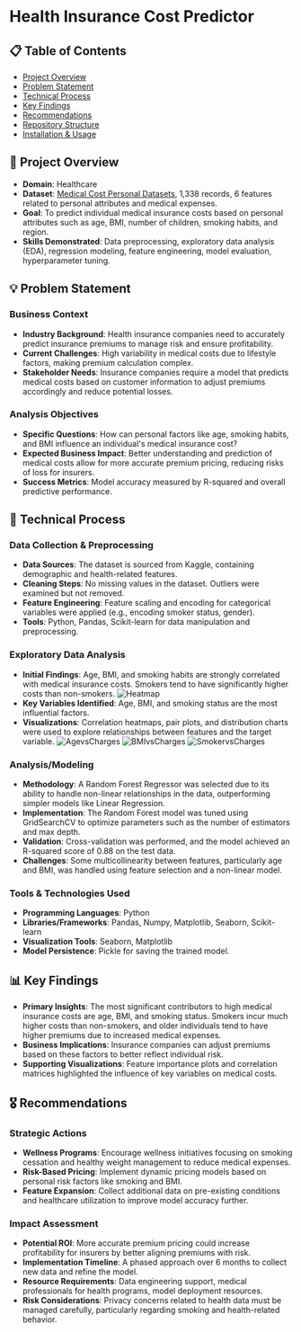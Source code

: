 # Health Insurance Cost Predictor

## 📋 Table of Contents
- [Project Overview](#project-overview)
- [Problem Statement](#problem-statement)
- [Technical Process](#technical-process)
- [Key Findings](#key-findings)
- [Recommendations](#recommendations)
- [Repository Structure](#repository-structure)
- [Installation & Usage](#installation--usage)

## 🎯 Project Overview
- **Domain**: Healthcare
- **Dataset**: [Medical Cost Personal Datasets](https://www.kaggle.com/mirichoi0218/insurance), 1,338 records, 6 features related to personal attributes and medical expenses.
- **Goal**: To predict individual medical insurance costs based on personal attributes such as age, BMI, number of children, smoking habits, and region.
- **Skills Demonstrated**: Data preprocessing, exploratory data analysis (EDA), regression modeling, feature engineering, model evaluation, hyperparameter tuning.

## 💡 Problem Statement

### Business Context
- **Industry Background**: Health insurance companies need to accurately predict insurance premiums to manage risk and ensure profitability.
- **Current Challenges**: High variability in medical costs due to lifestyle factors, making premium calculation complex.
- **Stakeholder Needs**: Insurance companies require a model that predicts medical costs based on customer information to adjust premiums accordingly and reduce potential losses.

### Analysis Objectives
- **Specific Questions**: How can personal factors like age, smoking habits, and BMI influence an individual's medical insurance cost?
- **Expected Business Impact**: Better understanding and prediction of medical costs allow for more accurate premium pricing, reducing risks of loss for insurers.
- **Success Metrics**: Model accuracy measured by R-squared and overall predictive performance.

## 🔧 Technical Process

### Data Collection & Preprocessing
- **Data Sources**: The dataset is sourced from Kaggle, containing demographic and health-related features.
- **Cleaning Steps**: No missing values in the dataset. Outliers were examined but not removed.
- **Feature Engineering**: Feature scaling and encoding for categorical variables were applied (e.g., encoding smoker status, gender).
- **Tools**: Python, Pandas, Scikit-learn for data manipulation and preprocessing.

### Exploratory Data Analysis
- **Initial Findings**: Age, BMI, and smoking habits are strongly correlated with medical insurance costs. Smokers tend to have significantly higher costs than non-smokers.
  ![Heatmap](https://github.com/user-attachments/assets/34fd4173-d369-4b5f-a9d9-f71bddf5716b)
- **Key Variables Identified**: Age, BMI, and smoking status are the most influential factors.
- **Visualizations**: Correlation heatmaps, pair plots, and distribution charts were used to explore relationships between features and the target variable.
  ![AgevsCharges](https://github.com/user-attachments/assets/31755998-bebd-47c9-8139-7ed36d0e3a1c)
    ![BMIvsCharges](https://github.com/user-attachments/assets/9fcdb4e1-6ea0-4bec-a203-3c1bd48866d0)
  ![SmokervsCharges](https://github.com/user-attachments/assets/4d2bade4-ac0f-4cef-82cf-ba2f8e70f0b4)

### Analysis/Modeling
- **Methodology**: A Random Forest Regressor was selected due to its ability to handle non-linear relationships in the data, outperforming simpler models like Linear Regression.
- **Implementation**: The Random Forest model was tuned using GridSearchCV to optimize parameters such as the number of estimators and max depth.
- **Validation**: Cross-validation was performed, and the model achieved an R-squared score of 0.88 on the test data.
- **Challenges**: Some multicollinearity between features, particularly age and BMI, was handled using feature selection and a non-linear model.

### Tools & Technologies Used
- **Programming Languages**: Python
- **Libraries/Frameworks**: Pandas, Numpy, Matplotlib, Seaborn, Scikit-learn
- **Visualization Tools**: Seaborn, Matplotlib
- **Model Persistence**: Pickle for saving the trained model.

## 📊 Key Findings
- **Primary Insights**: The most significant contributors to high medical insurance costs are age, BMI, and smoking status. Smokers incur much higher costs than non-smokers, and older individuals tend to have higher premiums due to increased medical expenses.
- **Business Implications**: Insurance companies can adjust premiums based on these factors to better reflect individual risk.
- **Supporting Visualizations**: Feature importance plots and correlation matrices highlighted the influence of key variables on medical costs.

## 🎖️ Recommendations

### Strategic Actions
- **Wellness Programs**: Encourage wellness initiatives focusing on smoking cessation and healthy weight management to reduce medical expenses.
- **Risk-Based Pricing**: Implement dynamic pricing models based on personal risk factors like smoking and BMI.
- **Feature Expansion**: Collect additional data on pre-existing conditions and healthcare utilization to improve model accuracy further.

### Impact Assessment
- **Potential ROI**: More accurate premium pricing could increase profitability for insurers by better aligning premiums with risk.
- **Implementation Timeline**: A phased approach over 6 months to collect new data and refine the model.
- **Resource Requirements**: Data engineering support, medical professionals for health programs, model deployment resources.
- **Risk Considerations**: Privacy concerns related to health data must be managed carefully, particularly regarding smoking and health-related behavior.
